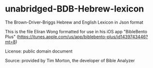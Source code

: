 # unabridged-BDB-Hebrew-lexicon
The Brown-Driver-Briggs Hebrew and English Lexicon in Json format

This is the file Eliran Wong formatted for use in his iOS app "BibleBento Plus" (<a href='https://itunes.apple.com/us/app/biblebento-plus/id1439743446?mt=8'>https://itunes.apple.com/us/app/biblebento-plus/id1439743446?mt=8</a>)

License: public domain document

Source: provided by Tim Morton, the developer of Bible Analyzer
